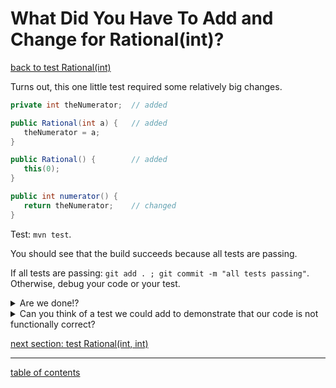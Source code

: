 # What Did You Have To Add and Change for Rational(int)?
[back to test Rational(int)](test_rational_int.md)

Turns out, this one little test required some relatively big changes.

```java
private int theNumerator;  // added

public Rational(int a) {   // added
   theNumerator = a;
}

public Rational() {        // added
   this(0);
}

public int numerator() {
   return theNumerator;    // changed
}
```


Test: `mvn test`.

You should see that the build succeeds because all tests are passing.

If all tests are passing: `git add . ; git commit -m "all tests passing"`. Otherwise, debug your code or your test.

<details>
   <summary>Are we done!?</summary>

No!
</details>

<details>
   <summary>Can you think of a test we could add to demonstrate that our code is not functionally correct?</summary>

We need to test the 2-argument constructor.
</details>

[next section: test Rational(int, int)](test_rational_int_int.md)

<hr>

[table of contents](toc.md)